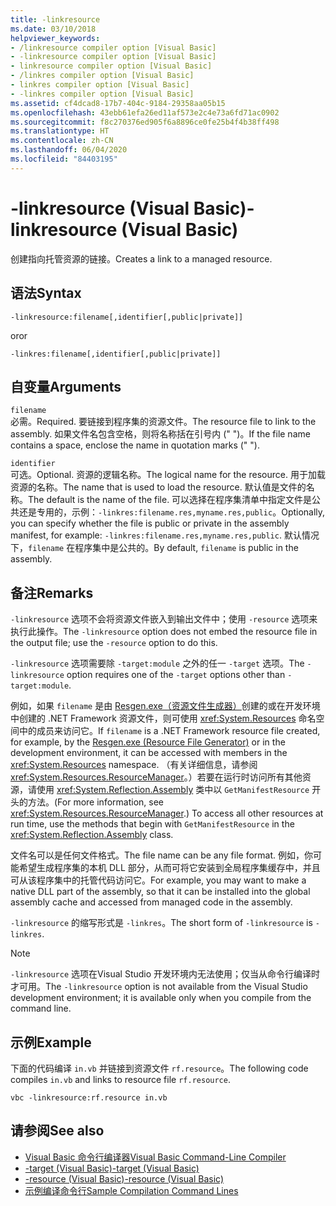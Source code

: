 ```yaml
---
title: -linkresource
ms.date: 03/10/2018
helpviewer_keywords:
- /linkresource compiler option [Visual Basic]
- -linkresource compiler option [Visual Basic]
- linkresource compiler option [Visual Basic]
- /linkres compiler option [Visual Basic]
- linkres compiler option [Visual Basic]
- -linkres compiler option [Visual Basic]
ms.assetid: cf4dcad8-17b7-404c-9184-29358aa05b15
ms.openlocfilehash: 43ebb61efa26ed11af573e2c4e73a6fd71ac0902
ms.sourcegitcommit: f8c270376ed905f6a8896ce0fe25b4f4b38ff498
ms.translationtype: HT
ms.contentlocale: zh-CN
ms.lasthandoff: 06/04/2020
ms.locfileid: "84403195"
---
```

# <a name="-linkresource-visual-basic"></a><span data-ttu-id="89e59-102">-linkresource (Visual Basic)</span><span class="sxs-lookup"><span data-stu-id="89e59-102">-linkresource (Visual Basic)</span></span>
<span data-ttu-id="89e59-103">创建指向托管资源的链接。</span><span class="sxs-lookup"><span data-stu-id="89e59-103">Creates a link to a managed resource.</span></span>  
  
## <a name="syntax"></a><span data-ttu-id="89e59-104">语法</span><span class="sxs-lookup"><span data-stu-id="89e59-104">Syntax</span></span>  
  
```console  
-linkresource:filename[,identifier[,public|private]]  
```

<span data-ttu-id="89e59-105">or</span><span class="sxs-lookup"><span data-stu-id="89e59-105">or</span></span>  

```console
-linkres:filename[,identifier[,public|private]]  
```  
  
## <a name="arguments"></a><span data-ttu-id="89e59-106">自变量</span><span class="sxs-lookup"><span data-stu-id="89e59-106">Arguments</span></span>  
 `filename`  
 <span data-ttu-id="89e59-107">必需。</span><span class="sxs-lookup"><span data-stu-id="89e59-107">Required.</span></span> <span data-ttu-id="89e59-108">要链接到程序集的资源文件。</span><span class="sxs-lookup"><span data-stu-id="89e59-108">The resource file to link to the assembly.</span></span> <span data-ttu-id="89e59-109">如果文件名包含空格，则将名称括在引号内 (" ")。</span><span class="sxs-lookup"><span data-stu-id="89e59-109">If the file name contains a space, enclose the name in quotation marks (" ").</span></span>  
  
 `identifier`  
 <span data-ttu-id="89e59-110">可选。</span><span class="sxs-lookup"><span data-stu-id="89e59-110">Optional.</span></span> <span data-ttu-id="89e59-111">资源的逻辑名称。</span><span class="sxs-lookup"><span data-stu-id="89e59-111">The logical name for the resource.</span></span> <span data-ttu-id="89e59-112">用于加载资源的名称。</span><span class="sxs-lookup"><span data-stu-id="89e59-112">The name that is used to load the resource.</span></span> <span data-ttu-id="89e59-113">默认值是文件的名称。</span><span class="sxs-lookup"><span data-stu-id="89e59-113">The default is the name of the file.</span></span> <span data-ttu-id="89e59-114">可以选择在程序集清单中指定文件是公共还是专用的，示例：`-linkres:filename.res,myname.res,public`。</span><span class="sxs-lookup"><span data-stu-id="89e59-114">Optionally, you can specify whether the file is public or private in the assembly manifest, for example: `-linkres:filename.res,myname.res,public`.</span></span> <span data-ttu-id="89e59-115">默认情况下，`filename` 在程序集中是公共的。</span><span class="sxs-lookup"><span data-stu-id="89e59-115">By default, `filename` is public in the assembly.</span></span>  
  
## <a name="remarks"></a><span data-ttu-id="89e59-116">备注</span><span class="sxs-lookup"><span data-stu-id="89e59-116">Remarks</span></span>  
 <span data-ttu-id="89e59-117">`-linkresource` 选项不会将资源文件嵌入到输出文件中；使用 `-resource` 选项来执行此操作。</span><span class="sxs-lookup"><span data-stu-id="89e59-117">The `-linkresource` option does not embed the resource file in the output file; use the `-resource` option to do this.</span></span>  
  
 <span data-ttu-id="89e59-118">`-linkresource` 选项需要除 `-target:module` 之外的任一 `-target` 选项。</span><span class="sxs-lookup"><span data-stu-id="89e59-118">The `-linkresource` option requires one of the `-target` options other than `-target:module`.</span></span>  
  
 <span data-ttu-id="89e59-119">例如，如果 `filename` 是由 [Resgen.exe（资源文件生成器）](../../../framework/tools/resgen-exe-resource-file-generator.md)创建的或在开发环境中创建的 .NET Framework 资源文件，则可使用 <xref:System.Resources> 命名空间中的成员来访问它。</span><span class="sxs-lookup"><span data-stu-id="89e59-119">If `filename` is a .NET Framework resource file created, for example, by the [Resgen.exe (Resource File Generator)](../../../framework/tools/resgen-exe-resource-file-generator.md) or in the development environment, it can be accessed with members in the <xref:System.Resources> namespace.</span></span> <span data-ttu-id="89e59-120">（有关详细信息，请参阅 <xref:System.Resources.ResourceManager>。）若要在运行时访问所有其他资源，请使用 <xref:System.Reflection.Assembly> 类中以 `GetManifestResource` 开头的方法。</span><span class="sxs-lookup"><span data-stu-id="89e59-120">(For more information, see <xref:System.Resources.ResourceManager>.) To access all other resources at run time, use the methods that begin with `GetManifestResource` in the <xref:System.Reflection.Assembly> class.</span></span>  
  
 <span data-ttu-id="89e59-121">文件名可以是任何文件格式。</span><span class="sxs-lookup"><span data-stu-id="89e59-121">The file name can be any file format.</span></span> <span data-ttu-id="89e59-122">例如，你可能希望生成程序集的本机 DLL 部分，从而可将它安装到全局程序集缓存中，并且可从该程序集中的托管代码访问它。</span><span class="sxs-lookup"><span data-stu-id="89e59-122">For example, you may want to make a native DLL part of the assembly, so that it can be installed into the global assembly cache and accessed from managed code in the assembly.</span></span>  
  
 <span data-ttu-id="89e59-123">`-linkresource` 的缩写形式是 `-linkres`。</span><span class="sxs-lookup"><span data-stu-id="89e59-123">The short form of `-linkresource` is `-linkres`.</span></span>  
  
> [!NOTE]
> <span data-ttu-id="89e59-124">`-linkresource` 选项在Visual Studio 开发环境内无法使用；仅当从命令行编译时才可用。</span><span class="sxs-lookup"><span data-stu-id="89e59-124">The `-linkresource` option is not available from the Visual Studio development environment; it is available only when you compile from the command line.</span></span>  
  
## <a name="example"></a><span data-ttu-id="89e59-125">示例</span><span class="sxs-lookup"><span data-stu-id="89e59-125">Example</span></span>  
 <span data-ttu-id="89e59-126">下面的代码编译 `in.vb` 并链接到资源文件 `rf.resource`。</span><span class="sxs-lookup"><span data-stu-id="89e59-126">The following code compiles `in.vb` and links to resource file `rf.resource`.</span></span>  
  
```console  
vbc -linkresource:rf.resource in.vb  
```  
  
## <a name="see-also"></a><span data-ttu-id="89e59-127">请参阅</span><span class="sxs-lookup"><span data-stu-id="89e59-127">See also</span></span>

- [<span data-ttu-id="89e59-128">Visual Basic 命令行编译器</span><span class="sxs-lookup"><span data-stu-id="89e59-128">Visual Basic Command-Line Compiler</span></span>](index.md)
- [<span data-ttu-id="89e59-129">-target (Visual Basic)</span><span class="sxs-lookup"><span data-stu-id="89e59-129">-target (Visual Basic)</span></span>](target.md)
- [<span data-ttu-id="89e59-130">-resource (Visual Basic)</span><span class="sxs-lookup"><span data-stu-id="89e59-130">-resource (Visual Basic)</span></span>](resource.md)
- [<span data-ttu-id="89e59-131">示例编译命令行</span><span class="sxs-lookup"><span data-stu-id="89e59-131">Sample Compilation Command Lines</span></span>](sample-compilation-command-lines.md)
